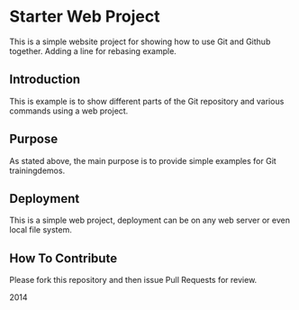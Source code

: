 # Starter Web Project

This is a simple website project for showing how to use Git and Github together.
Adding a line for rebasing example.

## Introduction

This is example is to show different parts of the Git repository and various commands using a web project.

## Purpose

As stated above, the main purpose is to provide simple examples for Git trainingdemos.

## Deployment

This is a simple web project, deployment can be on any web server or even local file system.

## How To Contribute

Please fork this repository and then issue Pull Requests for review.

2014